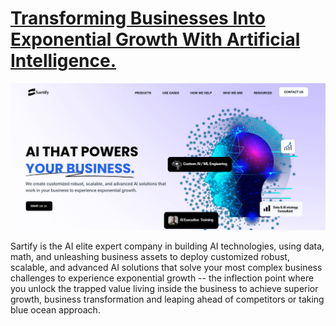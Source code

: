 # <a href="https://www.sartify.com/">Transforming Businesses Into Exponential Growth With Artificial Intelligence.</a>
<img src="https://raw.githubusercontent.com/SARTIFY/.github/main/sartifyscreenshot.png">

Sartify is the AI elite expert company in building AI technologies, using data, math, and unleashing business assets to deploy customized robust, scalable, and advanced AI solutions that solve your most complex business challenges to experience exponential growth -- the inflection point where you unlock the trapped value living inside the business to achieve superior growth, business transformation and leaping ahead of competitors or taking blue ocean approach.
